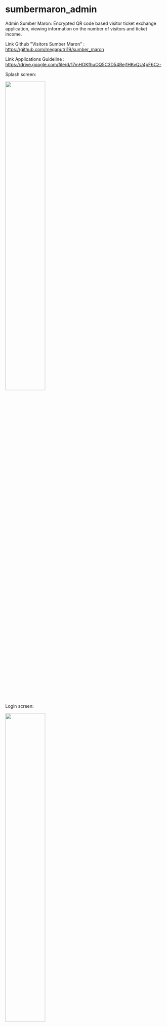 # sumbermaron_admin

Admin Sumber Maron: Encrypted QR code based visitor ticket exchange application, viewing information on the number of visitors and ticket income.

Link Github "Visitors Sumber Maron" : https://github.com/megaputri19/sumber_maron

Link Applications Guideline : https://drive.google.com/file/d/17mHOKfhuOQ5C3D54Rej1HKvQU4pF6Cz-

Splash screen:

<img src="https://github.com/lubisauliyak/sumber_maron_admin/raw/main/assets/81324120/f143457d-cfed-469b-b785-5a9802c9a1b8.jpg" width="50%" height="50%">

Login screen:

<img src="https://github.com/lubisauliyak/sumber_maron_admin/raw/main/assets/81324120/d393eb4c-4086-423f-8c39-0dc71f794c59.jpg" width="50%" height="50%">

Home screen:

<img src="https://github.com/lubisauliyak/sumber_maron_admin/raw/main/assets/81324120/610b9f7f-9a4f-4b1e-b165-22d502ce40e3.jpg" width="50%" height="50%">

Scan ticket screen:

<img src="https://github.com/lubisauliyak/sumber_maron_admin/raw/main/assets/81324120/bb5c93d9-b310-4f94-98af-005aa771d0b3.jpg" width="50%" height="50%">
<img src="https://github.com/lubisauliyak/sumber_maron_admin/raw/main/assets/81324120/04e29af0-8ad5-4abf-b10e-fc75b6556c99.jpg" width="50%" height="50%">

History screen:

<img src="https://github.com/lubisauliyak/sumber_maron_admin/raw/main/assets/81324120/9051db3f-b2be-48c4-9c46-ec9ff6518b33.jpg" width="50%" height="50%">
<img src="https://github.com/lubisauliyak/sumber_maron_admin/raw/main/assets/81324120/a4c778ff-6b38-4420-b85d-32fa4be688cc.jpg" width="50%" height="50%">

Account screen:

<img src="https://github.com/lubisauliyak/sumber_maron_admin/raw/main/assets/81324120/a079080b-dc73-445c-a284-456f0c7d4888.jpg" width="50%" height="50%">
<img src="https://github.com/lubisauliyak/sumber_maron_admin/raw/main/assets/81324120/e5818fa7-2037-44ed-aead-a9546b8f3b96.jpg" width="50%" height="50%">
